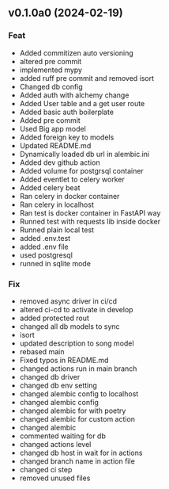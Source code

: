 ## v0.1.0a0 (2024-02-19)

### Feat

- Added commitizen auto versioning
- altered pre commit
- implemented mypy
- added ruff pre commit and removed isort
- Changed db config
- Added auth with alchemy change
- Added User table and a get user route
- Added basic auth boilerplate
- Added pre commit
- Used Big app model
- Added foreign key to models
- Updated README.md
- Dynamically loaded db url in alembic.ini
- Added dev github action
- Added volume for postgrsql container
- Added eventlet to celery worker
- Added celery beat
- Ran celery in docker container
- Ran celery in localhost
- Ran test is docker container in FastAPI way
- Runned test with requests lib inside docker
- Runned plain  local test
- added .env.test
- added .env file
- used postgresql
- runned in sqlite mode

### Fix

- removed async driver in ci/cd
- altered ci-cd to activate in develop
- added protected rout
- changed all db models to sync
- isort
- updated description to song model
- rebased main
- Fixed typos in README.md
- changed actions run in main branch
- changed db driver
- changed db env setting
- changed alembic config to localhost
- changed alembic config
- changed alembic for with poetry
- changed alembic for custom action
- changed alembic
- commented waiting for db
- changed actions level
- changed db host in wait for in actions
- changed branch name in action file
- changed ci step
- removed unused files
